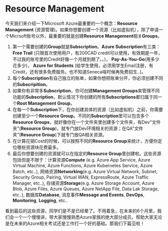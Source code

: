 # Resource Management
今天我们来介绍一下Microsoft Azure最重要的一个概念：**Resource Management** (资源管理)。如果你想要创建一个资源（比如虚拟机），除了申请一个Micrsoft账号以外，最重要的就是创建**Resource Management**相关**Groups**。
1. 第一个需要创建的**Group**就是**Subscription**。**Azure Subscription**有三类：**Free Trail** (只限首次使用用户，有200CAD credit可以使用，有效期是一年，不过我的账号里的Credit好像一个月就到期了。。)， **Pay-As-You-Go**(用多少花多少)， **Azure for Students** (给学生使用，必须用学生Email注册，有Credit，还有很多免费服务。也不知道Seneca啥时候再免费招生..)。
2. 每个**Subscription**有自己独立的账单，如果你想把账单分开，你必须创建不同的**Subscripition**。
3. 如果你有非常多**Subscription**，你可创建**Management Groups**来管理不同功能的**Subscription**，默认情况下你创建的所有**Subscriptions**都归属于同一个**Root Management Group**。
4. 在每一个**Subscription**下，在你创建具体的资源（比如虚拟机）之前，你需要创建至少一个**Resource Group**。不同的**Subscription**里可以包含多个**Resource Groups**，就好像你在一个文件夹里创建多个文件夹，有Dev"文件夹"(**Resource Group**)，就专门放Dev环境相关的资源；在QA"文件夹”(**Resource Group**)下就专门放QA相关资源。
5. 在计算花销Cost的时候，可以按照不同的**Resource Group**来统计，方便你定位哪些资源块花费最多。
6. 最后你想要创建的资源就可以在指定的**Resource Group**里创建啦。这些资源包括但是不限于：计算资源**Compute** (e.g. Azure App Service, Azure Virtual Machine, Azure Functions, Azure Kubernetes Service, Azure Batch, etc..), 网络资源**Networking**(e.g. Azure Virtual Network, Subnet, Security Group, Pairing, Virtual WAN, ExpressRoute, Azure Traffic Manager, etc..), 存储资源**Storage**(e.g. Azure Storage Account, Azure Blob, Azure Files, Azure Queues, Azure NetApp File, Data Lak Storage, etc..), 数据库**Database**, 消息事件**Message and Events**, **DevOps**, **Monitoring**, **Logging**, etc.. </br>

看到最后的这些资源，同学们是不是已经晕了。不用着急，在未来的6个月里，我们会一个一个慢慢讲，带大家慢慢熟悉Azure家族的绝大部分成员，帮助大家无论是在未来的Azure相关考试还是工作打一个好的基础。那我们下篇见啦！